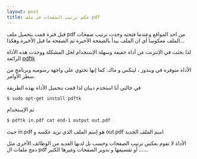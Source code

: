 ```yaml
---
layout: post
title: عكس ترتيب الصفحات في ملف pdf
---
```


قبل فترة قمت بتحميل ملف  pdf  من احد المواقع وعندما فتحته وجدت ترتيب صفحات الملف معكوسا أي ان الملف يبدأ بالصفحة  الأخيرة ثم الصفحة ما قبل الأخيرة وهكذا...

لذا بحثت في الإنترنت عن أداة خفيفة وسهلة الإستخدام لحل المشكلة ووجدت هذه الأداة الرائعة [pdftk](https://www.pdflabs.com/tools/pdftk-the-pdf-toolkit/)

الأداة متوفرة في ويندوز ، لينكس و ماك. كما إنها تحتوي على واجهة رسومية وبرنامج من سطر الأوامر.

في حالتي أنا استخدم دبيان لذا قمت بتحميل الأداة بهذه الطريقة


```bash
$ sudo apt-get install pdftk
```


ثم الإستخدام


```bash
$ pdftk in.pdf cat end-1 output out.pdf
```

 حيث  in.pdf هو إسم الملف الذي تريد عكسه  و  out.pdf  اسم الملف الجديد

الأداة لا تقوم بعكس ترتيب الصفحات وحسب بل لديها العديد من الوظائف الأخرى مثل دمج ملفات  ال pdf أو تقسيمها و تدوير الصفحات وغيرها الكثير ......